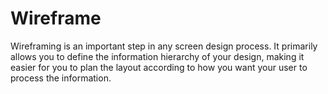 # Wireframe

Wireframing is an important step in any screen design process. It primarily allows you to define the information hierarchy of your design, making it easier for you to plan the layout according to how you want your user to process the information.
